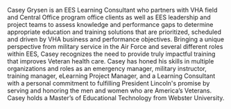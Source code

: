 
Casey Grysen is an EES Learning Consultant who partners with VHA field and Central Office program office clients as well as EES leadership and project teams to assess knowledge and performance gaps to determine appropriate education and training solutions that are prioritized, scheduled and driven by VHA business and performance objectives. Bringing a unique perspective from military service in the Air Force and several different roles within EES, Casey recognizes the need to provide truly impactful training that improves Veteran health care. Casey has honed his skills in multiple organizations and roles as an emergency manager, military instructor, training manager, eLearning Project Manager, and a Learning Consultant with a personal commitment to fulfilling President Lincoln's promise by serving and honoring the men and women who are America’s Veterans. Casey holds a Master’s of Educational Technology from Webster University.
